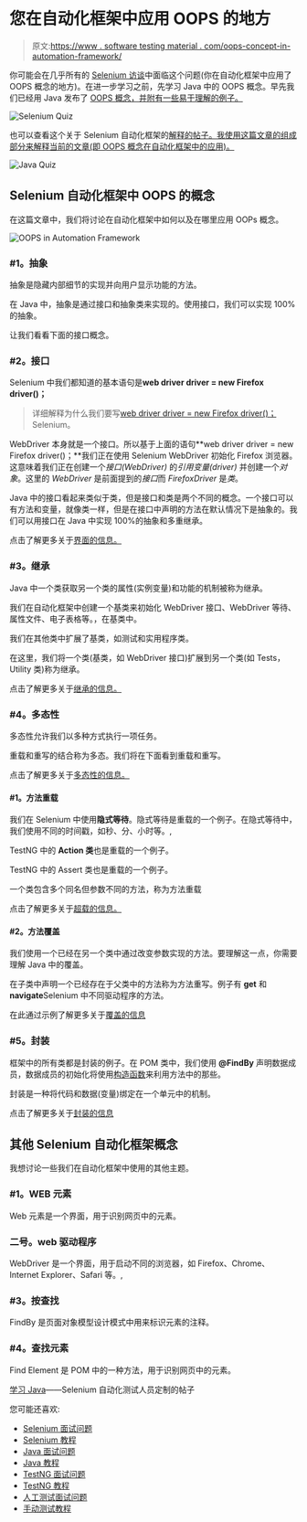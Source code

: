 # 您在自动化框架中应用 OOPS 的地方

> 原文:[https://www . software testing material . com/oops-concept-in-automation-framework/](https://www.softwaretestingmaterial.com/oops-concept-in-automation-framework/)

你可能会在几乎所有的 [Selenium 访谈](https://www.softwaretestingmaterial.com/selenium-interview-questions/)中面临这个问题(你在自动化框架中应用了 OOPS 概念的地方)。在进一步学习之前，先学习 Java 中的 OOPS 概念。早先我们已经用 Java 发布了 [OOPS 概念，并附有一些易于理解的例子。](https://www.softwaretestingmaterial.com/oops-concept-in-java/)

![Selenium Quiz](img/88a945cc9a3680018fa7721831c88ae1.png)

也可以查看这个关于 Selenium 自动化框架的[解释的帖子。我使用这篇文章的组成部分来解释当前的文章(即 OOPS 概念在自动化框架中的应用)。](https://www.softwaretestingmaterial.com/explain-test-automation-framework/)

![Java Quiz](img/88a945cc9a3680018fa7721831c88ae1.png)

## **Selenium 自动化框架中 OOPS 的概念**

在这篇文章中，我们将讨论在自动化框架中如何以及在哪里应用 OOPs 概念。



![OOPS in Automation Framework](img/f6fb6f1c8672e55d053d261d435c31fc.png)

### **#1。抽象**

抽象是隐藏内部细节的实现并向用户显示功能的方法。

在 Java 中，抽象是通过接口和抽象类来实现的。使用接口，我们可以实现 100%的抽象。

让我们看看下面的接口概念。

### **#2。接口**

Selenium 中我们都知道的基本语句是**web driver driver = new Firefox driver()；**

> 详细解释为什么我们要写[web driver driver = new Firefox driver()；](https://www.softwaretestingmaterial.com/webdriver-driver-new-firefoxdriver/)Selenium。

WebDriver 本身就是一个接口。所以基于上面的语句**web driver driver = new Firefox driver()；**我们正在使用 Selenium WebDriver 初始化 Firefox 浏览器。这意味着我们正在创建一个*接口(WebDriver)* 的*引用变量(driver)* 并创建一个*对象*。这里的 *WebDriver* 是前面提到的*接口*而 *FirefoxDriver* 是*类*。

Java 中的接口看起来类似于类，但是接口和类是两个不同的概念。一个接口可以有方法和变量，就像类一样，但是在接口中声明的方法在默认情况下是抽象的。我们可以用接口在 Java 中实现 100%的抽象和多重继承。

点击了解更多关于[界面的信息。](https://www.softwaretestingmaterial.com/interface-in-java/)

### **#3。继承**

Java 中一个类获取另一个类的属性(实例变量)和功能的机制被称为继承。

我们在自动化框架中创建一个基类来初始化 WebDriver 接口、WebDriver 等待、属性文件、电子表格等。，在基类中。

我们在其他类中扩展了基类，如测试和实用程序类。

在这里，我们将一个类(基类，如 WebDriver 接口)扩展到另一个类(如 Tests，Utility 类)称为继承。

点击了解更多关于[继承的信息。](https://www.softwaretestingmaterial.com/inheritance-in-java/)

### **#4。多态性**

多态性允许我们以多种方式执行一项任务。

重载和重写的结合称为多态。我们将在下面看到重载和重写。

点击了解更多关于[多态性的信息。](https://www.softwaretestingmaterial.com/polymorphism-in-java/)

#### **#1。方法重载**

我们在 Selenium 中使用**隐式等待**。隐式等待是重载的一个例子。在隐式等待中，我们使用不同的时间戳，如秒、分、小时等。,

TestNG 中的 **Action 类**也是重载的一个例子。

TestNG 中的 Assert 类也是重载的一个例子。

一个类包含多个同名但参数不同的方法，称为方法重载

点击了解更多关于[超载的信息。](https://www.softwaretestingmaterial.com/method-overloading-in-java/)

#### **#2。方法覆盖**

我们使用一个已经在另一个类中通过改变参数实现的方法。要理解这一点，你需要理解 Java 中的覆盖。

在子类中声明一个已经存在于父类中的方法称为方法重写。例子有 **get** 和**navigate**Selenium 中不同驱动程序的方法。

在此通过示例了解更多关于[覆盖的信息](https://www.softwaretestingmaterial.com/method-overriding-in-java/)

### **#5。封装**

框架中的所有类都是封装的例子。在 POM 类中，我们使用 **@FindBy** 声明数据成员，数据成员的初始化将使用[构造函数](https://www.softwaretestingmaterial.com/java-tutorial/#constructor)来利用方法中的那些。

封装是一种将代码和数据(变量)绑定在一个单元中的机制。

点击了解更多关于[封装的信息](https://www.softwaretestingmaterial.com/encapsulation-in-java/)

## **其他 Selenium 自动化框架概念**

我想讨论一些我们在自动化框架中使用的其他主题。

### **#1。WEB 元素**

Web 元素是一个界面，用于识别网页中的元素。

### **二号。web 驱动程序**

WebDriver 是一个界面，用于启动不同的浏览器，如 Firefox、Chrome、Internet Explorer、Safari 等。,

### **#3。按**查找

FindBy 是页面对象模型设计模式中用来标识元素的注释。

### **#4。查找元素**

Find Element 是 POM 中的一种方法，用于识别网页中的元素。

[学习 Java](https://www.softwaretestingmaterial.com/java-tutorial/)——Selenium 自动化测试人员定制的帖子

您可能还喜欢:

*   [Selenium 面试问题](https://www.softwaretestingmaterial.com/selenium-interview-questions/)
*   [Selenium 教程](https://www.softwaretestingmaterial.com/selenium-tutorial/)
*   [Java 面试问题](https://www.softwaretestingmaterial.com/java-interview-questions/)
*   [Java 教程](https://www.softwaretestingmaterial.com/java-tutorial/)
*   [TestNG 面试问题](https://www.softwaretestingmaterial.com/testng-interview-questions/)
*   [TestNG 教程](https://www.softwaretestingmaterial.com/testng-tutorial/)
*   [人工测试面试问题](https://www.softwaretestingmaterial.com/100-software-testing-interview-questions/)
*   [手动测试教程](https://www.softwaretestingmaterial.com/manual-testing-tutorial/)